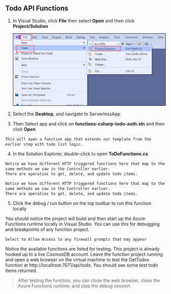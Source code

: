 ## Todo API Functions

1.	In Visual Studio, click **File** then select **Open** and then click **Project/Solution**

    ![VisualStudio](images/visualstudio.png)

2.	Select the **Desktop**, and navigate to ServerlessApp
3.  Then Select app and click on **functions-csharp-todo-auth.sln** and then click **Open**

  ```
  This will open a function app that extends our template from the earlier step with todo list logic.
```
    
 4.	In the Solution Explorer, double-click to open **ToDoFunctions.cs**
   
  ```
  Notice we have different HTTP triggered functions here that map to the same methods we saw in the Controller earlier. 
  There are operatios to get, delete, and update todo items.
```

  ```
  Notice we have different HTTP triggered functions here that map to the same methods we saw in the Controller earlier. 
  There are operatios to get, delete, and update todo items.
```
5. Click the debug / run button on the top toolbar to run this function locally

You should notice the project will build and then start up the Azure Functions runtime locally in Visual Studio. You can use this for debugging and breakpoints of any function project.

 ```
Select to Allow Access to any firewall prompts that may appear
 ```
 
 Notice the available functions are listed for testing. This project is already hooked up to a live CosmosDB account. Leave the function project running and open a web browser on the virtual machine to test the GetTodos function at http://localhost:7071/api/todo. You should see some test todo items returned.
 
 >After testing the function, you can close the web browser, close the Azure Functions runtime, and stop the debug session.
